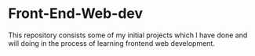 # Front-End-Web-dev
This repository consists some of my initial projects which I have done and will doing in the process of learning frontend web development.

